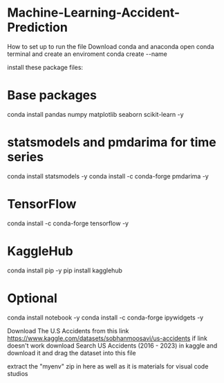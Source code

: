 # Machine-Learning-Accident-Prediction

How to set up to run the file
Download conda and anaconda
open conda terminal and create an enviroment
conda create --name <my-env>

install these package files:
# Base packages
conda install pandas numpy matplotlib seaborn scikit-learn -y

# statsmodels and pmdarima for time series
conda install statsmodels -y
conda install -c conda-forge pmdarima -y

# TensorFlow
conda install -c conda-forge tensorflow -y

# KaggleHub
conda install pip -y
pip install kagglehub

# Optional
conda install notebook -y
conda install -c conda-forge ipywidgets -y

Download The U.S Accidents from this link 
https://www.kaggle.com/datasets/sobhanmoosavi/us-accidents
if link doesn't work download 
Search US Accidents (2016 - 2023) in kaggle and download it
and drag the dataset into this file

extract the "myenv" zip in here as well as it is materials for visual code studios

